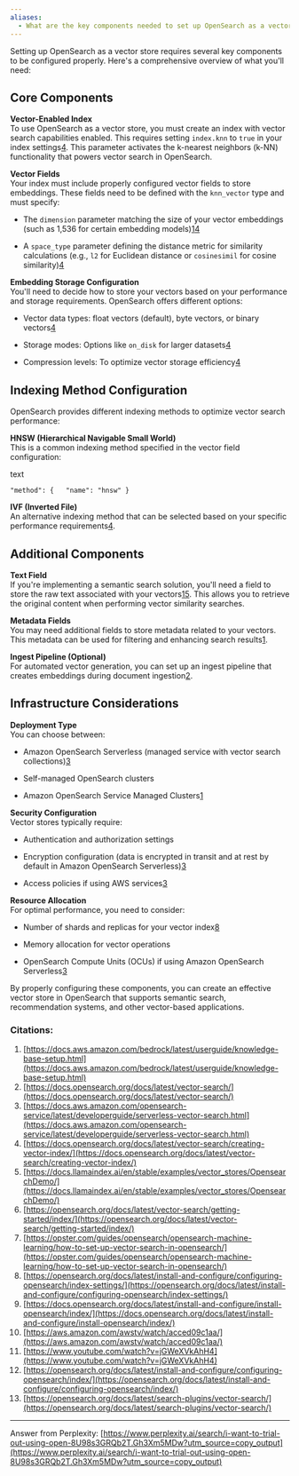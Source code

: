 ```yaml
---
aliases:
  - What are the key components needed to set up OpenSearch as a vector store
---
```



Setting up OpenSearch as a vector store requires several key components to be configured properly. Here's a comprehensive overview of what you'll need:

## Core Components

**Vector-Enabled Index**  
To use OpenSearch as a vector store, you must create an index with vector search capabilities enabled. This requires setting `index.knn` to `true` in your index settings[4](https://docs.opensearch.org/docs/latest/vector-search/creating-vector-index/). This parameter activates the k-nearest neighbors (k-NN) functionality that powers vector search in OpenSearch.

**Vector Fields**  
Your index must include properly configured vector fields to store embeddings. These fields need to be defined with the `knn_vector` type and must specify:

- The `dimension` parameter matching the size of your vector embeddings (such as 1,536 for certain embedding models)[1](https://docs.aws.amazon.com/bedrock/latest/userguide/knowledge-base-setup.html)[4](https://docs.opensearch.org/docs/latest/vector-search/creating-vector-index/)
    
- A `space_type` parameter defining the distance metric for similarity calculations (e.g., `l2` for Euclidean distance or `cosinesimil` for cosine similarity)[4](https://docs.opensearch.org/docs/latest/vector-search/creating-vector-index/)
    

**Embedding Storage Configuration**  
You'll need to decide how to store your vectors based on your performance and storage requirements. OpenSearch offers different options:

- Vector data types: float vectors (default), byte vectors, or binary vectors[4](https://docs.opensearch.org/docs/latest/vector-search/creating-vector-index/)
    
- Storage modes: Options like `on_disk` for larger datasets[4](https://docs.opensearch.org/docs/latest/vector-search/creating-vector-index/)
    
- Compression levels: To optimize vector storage efficiency[4](https://docs.opensearch.org/docs/latest/vector-search/creating-vector-index/)
    

## Indexing Method Configuration

OpenSearch provides different indexing methods to optimize vector search performance:

**HNSW (Hierarchical Navigable Small World)**  
This is a common indexing method specified in the vector field configuration:

text

`"method": {   "name": "hnsw" }`

**IVF (Inverted File)**  
An alternative indexing method that can be selected based on your specific performance requirements[4](https://docs.opensearch.org/docs/latest/vector-search/creating-vector-index/).

## Additional Components

**Text Field**  
If you're implementing a semantic search solution, you'll need a field to store the raw text associated with your vectors[1](https://docs.aws.amazon.com/bedrock/latest/userguide/knowledge-base-setup.html)[5](https://docs.llamaindex.ai/en/stable/examples/vector_stores/OpensearchDemo/). This allows you to retrieve the original content when performing vector similarity searches.

**Metadata Fields**  
You may need additional fields to store metadata related to your vectors. This metadata can be used for filtering and enhancing search results[1](https://docs.aws.amazon.com/bedrock/latest/userguide/knowledge-base-setup.html).

**Ingest Pipeline (Optional)**  
For automated vector generation, you can set up an ingest pipeline that creates embeddings during document ingestion[2](https://docs.opensearch.org/docs/latest/vector-search/).

## Infrastructure Considerations

**Deployment Type**  
You can choose between:

- Amazon OpenSearch Serverless (managed service with vector search collections)[3](https://docs.aws.amazon.com/opensearch-service/latest/developerguide/serverless-vector-search.html)
    
- Self-managed OpenSearch clusters
    
- Amazon OpenSearch Service Managed Clusters[1](https://docs.aws.amazon.com/bedrock/latest/userguide/knowledge-base-setup.html)
    

**Security Configuration**  
Vector stores typically require:

- Authentication and authorization settings
    
- Encryption configuration (data is encrypted in transit and at rest by default in Amazon OpenSearch Serverless)[3](https://docs.aws.amazon.com/opensearch-service/latest/developerguide/serverless-vector-search.html)
    
- Access policies if using AWS services[3](https://docs.aws.amazon.com/opensearch-service/latest/developerguide/serverless-vector-search.html)
    

**Resource Allocation**  
For optimal performance, you need to consider:

- Number of shards and replicas for your vector index[8](https://opensearch.org/docs/latest/install-and-configure/configuring-opensearch/index-settings/)
    
- Memory allocation for vector operations
    
- OpenSearch Compute Units (OCUs) if using Amazon OpenSearch Serverless[3](https://docs.aws.amazon.com/opensearch-service/latest/developerguide/serverless-vector-search.html)
    

By properly configuring these components, you can create an effective vector store in OpenSearch that supports semantic search, recommendation systems, and other vector-based applications.

### Citations:

1. [https://docs.aws.amazon.com/bedrock/latest/userguide/knowledge-base-setup.html](https://docs.aws.amazon.com/bedrock/latest/userguide/knowledge-base-setup.html)
2. [https://docs.opensearch.org/docs/latest/vector-search/](https://docs.opensearch.org/docs/latest/vector-search/)
3. [https://docs.aws.amazon.com/opensearch-service/latest/developerguide/serverless-vector-search.html](https://docs.aws.amazon.com/opensearch-service/latest/developerguide/serverless-vector-search.html)
4. [https://docs.opensearch.org/docs/latest/vector-search/creating-vector-index/](https://docs.opensearch.org/docs/latest/vector-search/creating-vector-index/)
5. [https://docs.llamaindex.ai/en/stable/examples/vector_stores/OpensearchDemo/](https://docs.llamaindex.ai/en/stable/examples/vector_stores/OpensearchDemo/)
6. [https://opensearch.org/docs/latest/vector-search/getting-started/index/](https://opensearch.org/docs/latest/vector-search/getting-started/index/)
7. [https://opster.com/guides/opensearch/opensearch-machine-learning/how-to-set-up-vector-search-in-opensearch/](https://opster.com/guides/opensearch/opensearch-machine-learning/how-to-set-up-vector-search-in-opensearch/)
8. [https://opensearch.org/docs/latest/install-and-configure/configuring-opensearch/index-settings/](https://opensearch.org/docs/latest/install-and-configure/configuring-opensearch/index-settings/)
9. [https://docs.opensearch.org/docs/latest/install-and-configure/install-opensearch/index/](https://docs.opensearch.org/docs/latest/install-and-configure/install-opensearch/index/)
10. [https://aws.amazon.com/awstv/watch/acced09c1aa/](https://aws.amazon.com/awstv/watch/acced09c1aa/)
11. [https://www.youtube.com/watch?v=jGWeXVkAhH4](https://www.youtube.com/watch?v=jGWeXVkAhH4)
12. [https://opensearch.org/docs/latest/install-and-configure/configuring-opensearch/index/](https://opensearch.org/docs/latest/install-and-configure/configuring-opensearch/index/)
13. [https://opensearch.org/docs/latest/search-plugins/vector-search/](https://opensearch.org/docs/latest/search-plugins/vector-search/)

---

Answer from Perplexity: [https://www.perplexity.ai/search/i-want-to-trial-out-using-open-8U98s3GRQb2T.Gh3Xm5MDw?utm_source=copy_output](https://www.perplexity.ai/search/i-want-to-trial-out-using-open-8U98s3GRQb2T.Gh3Xm5MDw?utm_source=copy_output)